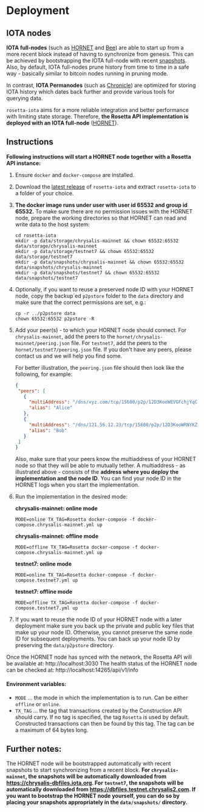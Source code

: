 # Deployment

## IOTA nodes

**IOTA full-nodes** (such as [HORNET](https://github.com/gohornet/hornet) and [Bee](https://github.com/iotaledger/bee)) are able to start up from a more recent block instead of having to synchronize from genesis. This can be achieved by bootstrapping the IOTA full-node with recent [snapshots](https://github.com/luca-moser/protocol-rfcs/blob/local-snapshot-file-format/text/0000-local-snapshot-file-format/0000-local-snapshot-file-format.md). 
Also, by default, IOTA full-nodes prune history from time to time in a safe way - basically similar to bitcoin nodes running in pruning mode.

In contrast, **IOTA Permanodes** (such as [Chronicle](https://github.com/iotaledger/chronicle.rs)) are optimized for storing IOTA history which dates back further and provide various tools for querying data.

`rosetta-iota` aims for a more reliable integration and better performance with limiting state storage. Therefore, **the Rosetta API implementation is deployed with an IOTA full-node** ([HORNET](https://github.com/gohornet/hornet.git)).

## Instructions

**Following instructions will start a HORNET node together with a Rosetta API instance:**

1) Ensure `docker` and `docker-compose` are installed.
2) Download the [latest release](https://github.com/iotaledger/rosetta-iota/releases) of `rosetta-iota` and extract `rosetta-iota` to a folder of your choice.
3) **The docker image runs under user with user id 65532 and group id 65532.** To make sure there are no permission issues with the HORNET node, prepare the working directories so that HORNET can read and write data to the host system:
    ```
    cd rosetta-iota
    mkdir -p data/storage/chrysalis-mainnet && chown 65532:65532 data/storage/chrysalis-mainnet
    mkdir -p data/storage/testnet7 && chown 65532:65532 data/storage/testnet7
    mkdir -p data/snapshots/chrysalis-mainnet && chown 65532:65532 data/snapshots/chrysalis-mainnet
    mkdir -p data/snapshots/testnet7 && chown 65532:65532 data/snapshots/testnet7
    ```
4) Optionally, if you want to reuse a preserved node ID with your HORNET node, copy the backup´ed `p2pstore` folder to the `data` directory and make sure that the correct permissions are set, e.g.:
    ```
    cp -r ../p2pstore data
    chown 65532:65532 p2pstore -R
    ```
   
5) Add your peer(s) - to which your HORNET node should connect. For `chrysalis-mainnet`, add the peers to the `hornet/chrysalis-mainnet/peering.json` file. For `testnet7`, add the peers to the `hornet/testnet7/peering.json` file. If you don't have any peers, please contact us and we will help you find some.

    For better illustration, the `peering.json` file should then look like the following, for example:
    ```json
   {
     "peers": [
       {
         "multiAddress": "/dns/xyz.com/tcp/15600/p2p/12D3KooWEVGFchjYqCH1nAWt2norb6sJYEedmEkPofoNiyDwyptf",
         "alias": "Alice"
       },
       {
         "multiAddress": "/dns/121.56.12.23/tcp/15600/p2p/12D3KooWRNYKZXYqZngxQee5BefmzcW5Zk6Tc6iE92U2uZwArHw9",
         "alias": "Bob"
       }
     ]
   }
   ```
   
    Also, make sure that your peers know the multiaddress of your HORNET node so that they will be able to mutually tether. A multiaddress - as illustrated above - consists of the **address where you deploy the implementation and the node ID**. You can find your node ID in the HORNET logs when you start the implementation.
    
6) Run the implementation in the desired mode:

    **chrysalis-mainnet: online mode**
    ```
    MODE=online TX_TAG=Rosetta docker-compose -f docker-compose.chrysalis-mainnet.yml up
    ```
    
    **chrysalis-mainnet: offline mode**
    ```
    MODE=offline TX_TAG=Rosetta docker-compose -f docker-compose.chrysalis-mainnet.yml up
    ```
    
    **testnet7: online mode**
    ```
    MODE=online TX_TAG=Rosetta docker-compose -f docker-compose.testnet7.yml up
    ```
    
    **testnet7: offline mode**
    ```
    MODE=offline TX_TAG=Rosetta docker-compose -f docker-compose.testnet7.yml up
    ```

7) If you want to reuse the node ID of your HORNET node with a later deployment make sure you back up the private and public key files that make up your node ID. Otherwise, you cannot preserve the same node ID for subsequent deployments. 
You can back up your node ID by preserving the `data/p2pstore` directory.

Once the HORNET node has synced with the network, the Rosetta API will be available at: http://localhost:3030
The health status of the HORNET node can be checked at: http://localhost:14265/api/v1/info

#### Environment variables:
- `MODE` ... the mode in which the implementation is to run. Can be either `offline` or `online`.
- `TX_TAG` ... the tag that transactions created by the Construction API should carry. If no tag is specified, the tag `Rosetta` is used by default. Constructed transactions can then be found by this tag. The tag can be a maximum of 64 bytes long.

## Further notes:

The HORNET node will be bootstrapped automatically with recent snapshots to start synchronizing from a recent block. **For `chrysalis-mainnet`, the snapshots will be automatically downloaded from https://chrysalis-dbfiles.iota.org. For `testnet7`, the snapshots will be automatically downloaded from https://dbfiles.testnet.chrysalis2.com. If you want to bootstrap the HORNET node yourself, you can do so by placing your snapshots appropriately in the `data/snapshots/` directory.**

